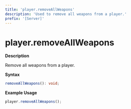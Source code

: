 ```yaml
---
title: 'player.removeAllWeapons'
description: 'Used to remove all weapons from a player.'
prefix: '[Server]'
---
```


# player.removeAllWeapons

**Description**

Remove all weapons from a player.

**Syntax**

```ts
removeAllWeapons(): void;
```

**Example Usage**

```js
player.removeAllWeapons();
```
